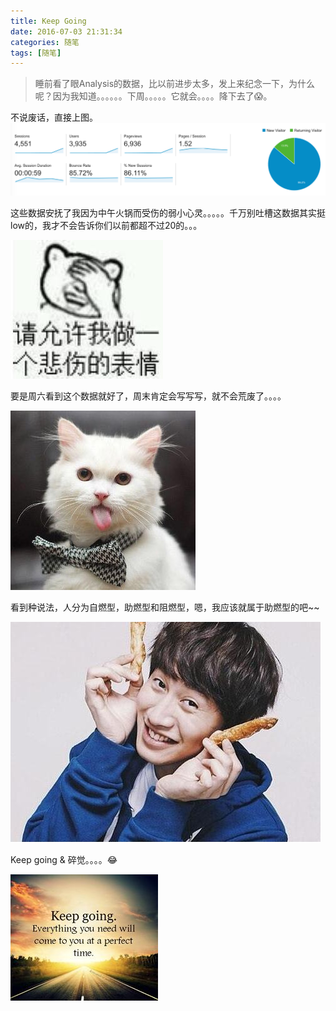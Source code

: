 ```yaml
---
title: Keep Going
date: 2016-07-03 21:31:34
categories: 随笔
tags: [随笔]
---
```

>睡前看了眼Analysis的数据，比以前进步太多，发上来纪念一下，为什么呢？因为我知道。。。。。。下周。。。。。它就会。。。。降下去了😱。

<!--more-->

不说废话，直接上图。
![Analysis Data](/images/data.png)

这些数据安抚了我因为中午火锅而受伤的弱小心灵。。。。。千万别吐槽这数据其实挺low的，我才不会告诉你们以前都超不过20的。。。

![sad](/images/sad.jpg)

要是周六看到这个数据就好了，周末肯定会写写写，就不会荒废了。。。。

![cat](/images/cat.jpg)


看到种说法，人分为自燃型，助燃型和阻燃型，嗯，我应该就属于助燃型的吧~~ 

![wuli光洙](/images/liguangzhu09.jpg)

Keep going & 碎觉。。。。😂

![Keep going](/images/keep-going.jpg)







